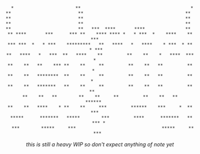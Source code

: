 <div align="center">

      *                       **                                         *        
    **                         **                                      **         
    **                         **                                      **         
    **                         **                                      **         
    **                         **   ***  ****       ****               **         
    ** ****       ***      *** **    **** **** *   * ***  *    ****    **  ***    
    *** ***  *   * ***    *********   **   ****   *   ****    * ***  * ** * ***   
    **   ****   *   ***  **   ****    **         **    **    *   ****  ***   *    
    **    **   **    *** **    **     **         **    **   **         **   *     
    **    **   ********  **    **     **         **    **   **         **  *      
    **    **   *******   **    **     **         **    **   **         ** **      
    **    **   **        **    **     **         **    **   **         ******     
    **    **   ****    * **    **     ***         ******    ***     *  **  ***    
     *****      *******   *****        ***         ****      *******   **   *** * 
      ***        *****     ***                                *****     **   ***  
      
<i>this is still a heavy WIP so don't expect anything of note yet</i>
</div>
